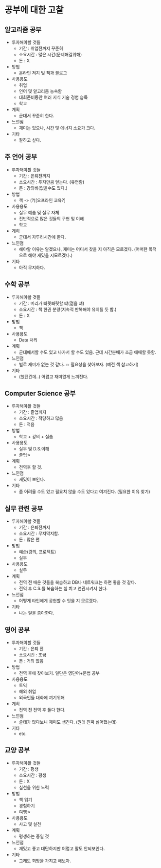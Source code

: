 # 공부에 대한 고찰

## 알고리즘 공부
+ 투자해야할 것들
	+ 기간 : 취업전까지 꾸준히
	+ 소요시간 : 많은 시간(문제해결위해)
	+ 돈 : X
+ 방법
	+ 온라인 저지 및 책과 블로그
+ 사용용도
	+ 취업
	+ 언어 및 알고리즘 능숙함
	+ 대회준비동안 여러 지식 기술 경험 습득
	+ 학교
+ 계획
	+ 군대서 꾸준히 한다.
+ 느낀점
	+ 재미는 있으나, 시간 및 에너지 소요가 크다.
+ 기타
	+ 잘하고 싶다.



## 주 언어 공부
+ 투자해야할 것들
	+ 기간 : 은퇴전까지
	+ 소요시간 : 투자만큼 얻는다. (유연함)
	+ 돈 : 강의비(없을수도 있다.)
+ 방법
	+ 책 -> (?)[오프라인 교육?]
+ 사용용도
	+ 실무 예습 및 실무 자체
	+ 전반적으로 많은 것들의 구현 및 이해
	+ 학교
+ 계획
	+ 군대서 자투리시간에 한다.
+ 느낀점
	+ 해야할 이유는 알겠으나, 재미는 어디서 찾을 지 아직은 모르겠다. (어떠한 목적으로 해야 재밌을 지모르겠다.)
+ 기타
	+ 아직 무지하다.


## 수학 공부
+ 투자해야할 것들
	+ 기간 : 머리가 빠릿빠릿할 떄(젊을 떄)
	+ 소요시간 : 책 한권 분량(지속적 반복해야 유지될 듯 함.)
	+ 돈 : X
+ 방법
	+ 책
+ 사용용도
	+ Data 처리
+ 계획
	+ 군대에서할 수도 있고 나가서 할 수도 있음. 근데 시간분배가 조금 애매할 듯함.
+ 느낀점
	+ 별로 재미가 없는 것 같다..ㅠ 필요성을 찾아보자. (예전 책 참고하기)
+ 기타
	+ (했던건데..) 어렵고 재미없게 느껴진다.
	

## Computer Science 공부
+ 투자해야할 것들
	+ 기간 : 졸업까지
	+ 소요시간 : 적당하고 많음
	+ 돈 : 적음
+ 방법
	+ 학교 + 강의 + 실습
+ 사용용도
	+ 실무 및 D.S.이해
	+ 졸업ㅎ
+ 계획
	+ 전역후 할 것.
+ 느낀점
	+ 재밌어 보인다.
+ 기타
	+ 좀 어려울 수도 있고 필요치 않을 수도 있다고 여겨진다. (필요한 이유 찾기)


## 실무 관련 공부
+ 투자해야할 것들
	+ 기간 : 은퇴전까지
	+ 소요시간 : 무지막지함.
	+ 돈 : 많은 편
+ 방법
	+ 예습(강의, 프로젝트)
	+ 실무
+ 사용용도
	+ 실무
+ 계획
	+ 전역 전 배운 것들을 복습하고 DB나 네트워크는 하면 좋을 것 같다.
	+ 전역 후 C.S.를 복습하는 셈 치고 연관시켜서 한다.
+ 느낀점
	+ 어떻게 타인에게 공헌할 수 잇을 지 모르겠다.
+ 기타
	+ 나는 일을 종아한다.




## 영어 공부
+ 투자해야할 것들
	+ 기간 : 은퇴 전
	+ 소요시간 : 조금
	+ 돈 : 거의 없음
+ 방법
	+ 전역 후에 찾아보기. 일단은 영단어+문법 공부
+ 사용용도
	+ 토익
	+ 해외 취업
	+ 외국인들 대화에 끼기위해
+ 계획
	+ 전역 전 전역 후 둘다 한다.
+ 느낀점
	+ 쓸데가 많다보니 재미도 생긴다. (원래 진짜 싫어했는데)
+ 기타
	+ etc.


## 교양 공부
+ 투자해야할 것들
	+ 기간 : 평생
	+ 소요시간 : 평생
	+ 돈 : X
	+ 실천을 위한 노력
+ 방법
	+ 책 읽기
	+ 경험하기
	+ 여행ㅎ
+ 사용용도
	+ 사고 및 실천
+ 계획
	+ 평생하는 중일 것
+ 느낀점
	+ 재밌고 좋고 대단하지만 어렵고 말도 안되보인다.
+ 기타
	+ 그래도 희망을 가지고 해보자.

